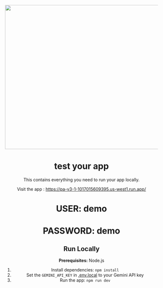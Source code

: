 <div align="center">
<img width="1200" height="475" alt="GHBanner" src="https://i.ibb.co/TBXvGw1L/Screenshot-2025-08-15-152016.png"
</div>

# test your  app

This contains everything you need to run your app locally.

Visit the app : https://pa-v3-1-1017015609395.us-west1.run.app/

# USER: demo   
# PASSWORD: demo


## Run Locally

**Prerequisites:**  Node.js


1. Install dependencies:
   `npm install`
2. Set the `GEMINI_API_KEY` in [.env.local](.env.local) to your Gemini API key
3. Run the app:
   `npm run dev`
